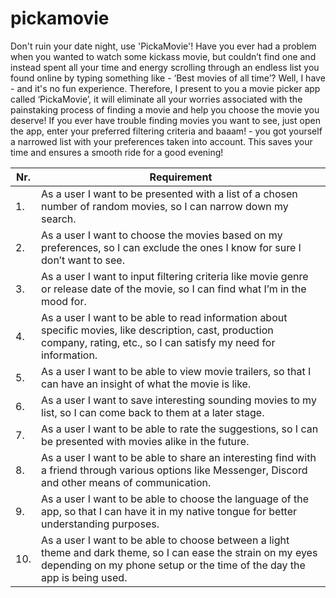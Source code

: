 # pickamovie

Don't ruin your date night, use 'PickaMovie'!
Have you ever had a problem when you wanted to watch some kickass movie, but couldn’t find one and instead spent all your time and energy scrolling through 
an endless list you found online by typing something like - ‘Best movies of all time’? Well, I have - and it's no fun experience. Therefore, I present to you 
a movie picker app called ‘PickaMovie’, it will eliminate all your worries associated with the painstaking process of finding a movie and help you choose the
movie you deserve! If you ever have trouble finding movies you want to see, just open the app, enter your preferred filtering criteria and baaam! - you got 
yourself a narrowed list with your preferences taken into account. This saves your time and ensures a smooth ride for a good evening!

| Nr. | Requirement |
|-----|-------------|
| 1.  | As a user I want to be presented with a list of a chosen number of random movies, so I can narrow down my search. |
| 2.  | As a user I want to choose the movies based on my preferences, so I can exclude the ones I know for sure I don’t want to see. |
| 3.  | As a user I want to input filtering criteria like movie genre or release date of the movie, so I can find what I’m in the mood for. |
| 4.  | As a user I want to be able to read information about specific movies, like description, cast, production company, rating, etc., so I can satisfy my need for information. |
| 5.  | As a user I want to be able to view movie trailers, so that I can have an insight of what the movie is like. |
| 6.  | As a user I want to save interesting sounding movies to my list, so I can come back to them at a later stage. |
| 7.  | As a user I want to be able to rate the suggestions, so I can be presented with movies alike in the future. |
| 8.  | As a user I want to be able to share an interesting find with a friend through various options like Messenger, Discord and other means of communication. |
| 9.  | As a user I want to be able to choose the language of the app, so that I can have it in my native tongue for better understanding purposes. |
| 10. | As a user I want to be able to choose between a light theme and dark theme, so I can ease the strain on my eyes depending on my phone setup or the time of the day the app is being used. |
